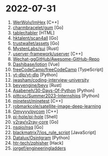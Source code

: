 # 2022-07-31

1. [WerWolv/ImHex](https://github.com/WerWolv/ImHex "🔍 A Hex Editor for Reverse Engineers, Programmers and people who value their retinas when working at 3 AM.") [C++]
2. [charmbracelet/gum](https://github.com/charmbracelet/gum "A tool for glamorous shell scripts 🎀") [Go]
3. [tabler/tabler](https://github.com/tabler/tabler "Tabler is free and open-source HTML Dashboard UI Kit built on Bootstrap") [HTML]
4. [hktalent/scan4all](https://github.com/hktalent/scan4all "Vulnerabilities Scan: 15000+PoCs; 20 kinds of application password crack; 7000+Web fingerprints; 146 protocols and 90000+ rules Port scanning; Fuzz, HW, awesome BugBounty...") [Go]
5. [trustwallet/assets](https://github.com/trustwallet/assets "A comprehensive, up-to-date collection of information about several thousands (!) of crypto tokens.") [Go]
6. [MystenLabs/sui](https://github.com/MystenLabs/sui "Sui, a next-generation smart contract platform with high throughput, low latency, and an asset-oriented programming model powered by the Move programming language") [Rust]
7. [userver-framework/userver](https://github.com/userver-framework/userver "The C++ Asynchronous Framework (beta)") [C++]
8. [Wechat-ggGitHub/Awesome-GitHub-Repo](https://github.com/Wechat-ggGitHub/Awesome-GitHub-Repo "收集整理 GitHub 上高质量、有趣的开源项目。") 
9. [Dashibase/lotion](https://github.com/Dashibase/lotion "An open-source Notion UI built with Vue 3") [Vue]
10. [freeCodeCamp/freeCodeCamp](https://github.com/freeCodeCamp/freeCodeCamp "freeCodeCamp.org's open-source codebase and curriculum. Learn to code for free.") [TypeScript]
11. [yt-dlp/yt-dlp](https://github.com/yt-dlp/yt-dlp "A youtube-dl fork with additional features and fixes") [Python]
12. [jwasham/coding-interview-university](https://github.com/jwasham/coding-interview-university "A complete computer science study plan to become a software engineer.") 
13. [bevyengine/bevy](https://github.com/bevyengine/bevy "A refreshingly simple data-driven game engine built in Rust") [Rust]
14. [Asabeneh/30-Days-Of-Python](https://github.com/Asabeneh/30-Days-Of-Python "30 days of Python programming challenge is a step-by-step guide to learn the Python programming language in 30 days. This challenge may take more than100 days, follow your own pace.") [Python]
15. [pittcsc/Summer2023-Internships](https://github.com/pittcsc/Summer2023-Internships "Collection of Summer 2023 tech internships!") [Python]
16. [minetest/minetest](https://github.com/minetest/minetest "Minetest is an open source voxel game engine with easy modding and game creation") [C++]
17. [robmarkcole/satellite-image-deep-learning](https://github.com/robmarkcole/satellite-image-deep-learning "Resources for deep learning with satellite & aerial imagery") 
18. [Omyyyy/pycom](https://github.com/Omyyyy/pycom "A Python compiler, down to native code, using C++") [C++]
19. [pi-hole/pi-hole](https://github.com/pi-hole/pi-hole "A black hole for Internet advertisements") [Shell]
20. [v2ray/v2ray-core](https://github.com/v2ray/v2ray-core "A platform for building proxies to bypass network restrictions.") [Go]
21. [nsqio/nsq](https://github.com/nsqio/nsq "A realtime distributed messaging platform") [Go]
22. [blackmatrix7/ios_rule_script](https://github.com/blackmatrix7/ios_rule_script "分流规则、重写写规则及脚本。") [JavaScript]
23. [Datalux/Osintgram](https://github.com/Datalux/Osintgram "Osintgram is a OSINT tool on Instagram. It offers an interactive shell to perform analysis on Instagram account of any users by its nickname") [Python]
24. [htr-tech/zphisher](https://github.com/htr-tech/zphisher "An automated phishing tool with 30+ templates. This Tool is made for educational purpose only ! Author will not be responsible for any misuse of this toolkit !") [Hack]
25. [jorgef/engineeringladders](https://github.com/jorgef/engineeringladders "A framework for Engineering Managers") 
